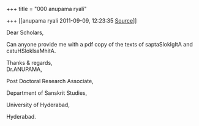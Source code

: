 +++
title = "000 anupama ryali"

+++
[[anupama ryali	2011-09-09, 12:23:35 [Source](https://groups.google.com/g/bvparishat/c/Z_ypAeR4ZZY)]]



Dear Scholars,



Can anyone provide me with a pdf copy of the texts of saptaSlokIgItA and catuHSlokIsaMhitA.  



Thanks & regards,  
Dr.ANUPAMA,

Post Doctoral Research Associate,

Department of Sanskrit Studies,

University of Hyderabad,

Hyderabad.  
  
  

